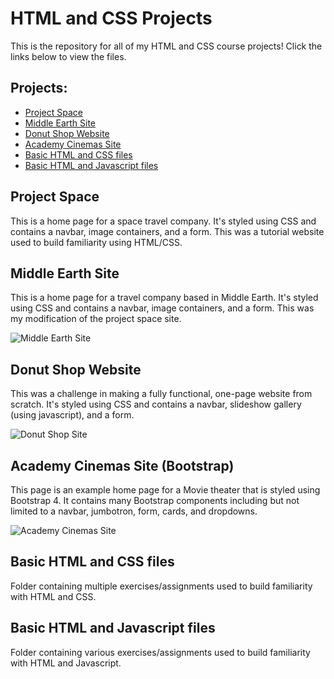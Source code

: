 # HTML and CSS Projects
This is the repository for all of my HTML and CSS course projects! Click the links below to view the files.
## Projects:
- <a href="https://github.com/alvarezsound/HTML-and-CSS-Projects/tree/main/Project-space" target="_blank">Project Space</a>
- <a href="https://github.com/alvarezsound/HTML-and-CSS-Projects/tree/main/MiddleEarth" target="_blank">Middle Earth Site</a>
- <a href="https://github.com/alvarezsound/HTML-and-CSS-Projects/tree/main/JeffsDonuts" target="_blank">Donut Shop Website</a>
- <a href="https://github.com/alvarezsound/HTML-and-CSS-Projects/tree/main/bootstrap4_project" target="_blank">Academy Cinemas Site</a>
- <a href="https://github.com/alvarezsound/HTML-and-CSS-Projects/tree/main/Basic_HTML_and_CSS" target="_blank">Basic HTML and CSS files</a>
- <a href="https://github.com/alvarezsound/HTML-and-CSS-Projects/tree/main/Basic_HTML_and_Javascript" target="_blank">Basic HTML and Javascript files</a>
## Project Space
This is a home page for a space travel company. It's styled using CSS and contains a navbar, image containers, and a form. This was a tutorial website used to build familiarity using HTML/CSS.
## Middle Earth Site
This is a home page for a travel company based in Middle Earth. It's styled using CSS and contains a navbar, image containers, and a form. This was my modification of the project space site.

![Middle Earth Site](/Images/MiddleEarth_Site.gif)

## Donut Shop Website
This was a challenge in making a fully functional, one-page website from scratch. It's styled using CSS and contains a navbar, slideshow gallery (using javascript), and a form. 

![Donut Shop Site](/Images/DonutShop_Site.gif)

## Academy Cinemas Site (Bootstrap)
This page is an example home page for a Movie theater that is styled using Bootstrap 4. It contains many Bootstrap components including but not limited to a navbar, jumbotron, form, cards, and dropdowns.

![Academy Cinemas Site](/Images/AcademyCinemas_Site.gif)

## Basic HTML and CSS files
Folder containing multiple exercises/assignments used to build familiarity with HTML and CSS.
## Basic HTML and Javascript files
Folder containing various exercises/assignments used to build familiarity with HTML and Javascript.

